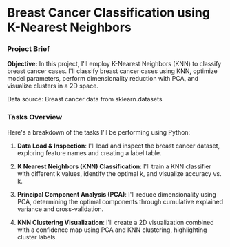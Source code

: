 # Breast Cancer Classification using K-Nearest Neighbors

### Project Brief

**Objective:** In this project, I'll employ K-Nearest Neighbors (KNN) to classify breast cancer cases. I'll classify breast cancer cases using KNN, optimize model parameters, perform dimensionality reduction with PCA, and visualize clusters in a 2D space.

Data source: Breast cancer data from sklearn.datasets

### Tasks Overview

Here's a breakdown of the tasks I'll be performing using Python:

1. **Data Load & Inspection**: I'll load and inspect the breast cancer dataset, exploring feature names and creating a label table.

2. **K Nearest Neighbors (KNN) Classification**: I'll train a KNN classifier with different k values, identify the optimal k, and visualize accuracy vs. k.

3. **Principal Component Analysis (PCA)**: I'll reduce dimensionality using PCA, determining the optimal components through cumulative explained variance and cross-validation.

4. **KNN Clustering Visualization**: I'll create a 2D visualization combined with a confidence map using PCA and KNN clustering, highlighting cluster labels.

